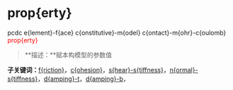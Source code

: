 # prop{erty}
pcdc e{lement}-f{ace} c{onstitutive}-m{odel} c{ontact}-m{ohr}-c{oulomb} <span style='color: red;'>prop{erty}</span>
> **描述：**赋本构模型的参数值

**子关键词：**[f{riction}](e{lement}-f{ace}/c{onstitutive}-m{odel}/c{ontact}-m{ohr}-c{oulomb}/prop{erty}/f{riction}/)，[c{ohesion}](e{lement}-f{ace}/c{onstitutive}-m{odel}/c{ontact}-m{ohr}-c{oulomb}/prop{erty}/c{ohesion}/)，[s{hear}-s{tiffness}](e{lement}-f{ace}/c{onstitutive}-m{odel}/c{ontact}-m{ohr}-c{oulomb}/prop{erty}/s{hear}-s{tiffness}/)，[n{ormal}-s{tiffness}](e{lement}-f{ace}/c{onstitutive}-m{odel}/c{ontact}-m{ohr}-c{oulomb}/prop{erty}/n{ormal}-s{tiffness}/)，[d{amping}-t](e{lement}-f{ace}/c{onstitutive}-m{odel}/c{ontact}-m{ohr}-c{oulomb}/prop{erty}/d{amping}-t/)，[d{amping}-b](e{lement}-f{ace}/c{onstitutive}-m{odel}/c{ontact}-m{ohr}-c{oulomb}/prop{erty}/d{amping}-b/)，
